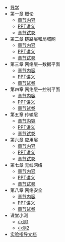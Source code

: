 - [导学](chapter0/README.md)
- 第一章 概论
    - [章节内容](chapter1/README.md)
    - [PPT讲义](chapter1/ppt.md)
    - [章节试卷](chapter1/exams.md)
- 第二章 链路层和局域网
    - [章节内容](chapter2/README.md)
    - [PPT讲义](chapter2/ppt.md)
    - [章节试卷](chapter2/exams.md)
- 第三章 网络层—数据平面
    - [章节内容](chapter3/README.md)
    - [PPT讲义](chapter3/ppt.md)
    - [章节试卷](chapter3/exams.md)
- 第四章 网络层—控制平面
    - [章节内容](chapter4/README.md)
    - [PPT讲义](chapter4/ppt.md)
    - [章节试卷](chapter4/exams.md)
- 第五章 传输层
    - [章节内容](chapter5/README.md)
    - [PPT讲义](chapter5/ppt.md)
    - [章节试卷](chapter5/exams.md)
- 第六章 应用层
    - [章节内容](chapter6/README.md)
    - [PPT讲义](chapter6/ppt.md)
    - [章节试卷](chapter6/exams.md)
- 第七章 无线网络
    - [章节内容](chapter7/README.md)
    - [PPT讲义](chapter7/ppt.md)
    - [章节试卷](chapter7/exams.md)
- 第八章 网络安全
    - [章节内容](chapter8/README.md)
    - [PPT讲义](chapter8/ppt.md)
    - [章节试卷](chapter8/exams.md)
- 课堂小测
    - [小测1](Quiz/Quiz1.md)
    - [小测2](Quiz/Quiz2.md)
- [实验指导文档](experience.md)